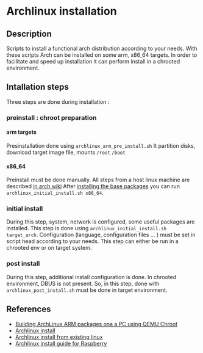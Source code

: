 # Archlinux installation
## Description
Scripts to install a functional arch distribution according to your needs.
With these scripts Arch can be installed on some arm, x86_64 targets. In order to facilitate and speed up installation it can perform install in a chrooted environment.

## Intallation steps
Three steps are done during installation :

### preinstall : chroot preparation
#### arm targets
Presinstallation done using `archlinux_arm_pre_install.sh`
It partition disks, download target image file, mounts `/root` `/boot`

#### x86_64
Preinstall must be done manually. All steps from a host linux machine are described [in arch wiki](https://wiki.archlinux.org/index.php/Install_from_existing_Linux#Method_A:_Using_the_bootstrap_image_.28recommended.29)
After [installing the base packages](https://wiki.archlinux.org/index.php/Installation_guide#Install_the_base_packages) you can run `archlinux_initial_install.sh x86_64`. 

### initial install
During this step, system, network is configured, some useful packages are installed.
This step is done using `archlinux_initial_install.sh target_arch`. 
Configuration (language, configuration files ... ) must be set in script head according to your needs. 
This step can either be run in a chrooted env or on target system.

### post install
During this step, additional install configuration is done. In chrooted environment, DBUS is not present. So, in this step, done with `archlinux_post_install.sh` must be done in target environment.
    
## References
* [Building ArchLinux ARM packages ona a PC using QEMU Chroot](https://github.com/RoEdAl/linux-raspberrypi-wsp/wiki/Building-ArchLinux-ARM-packages-ona-a-PC-using-QEMU-Chroot)
* [Archlinux install](https://wiki.archlinux.org/index.php/installation_guide)
* [Archlinux install from existing linux](https://wiki.archlinux.org/index.php/Install_from_existing_Linux)
* [Archlinux install guide for Raspberry](https://elinux.org/ArchLinux_Install_Guide)
